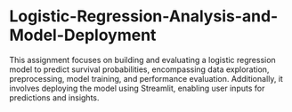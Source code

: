 # Logistic-Regression-Analysis-and-Model-Deployment
This assignment focuses on building and evaluating a logistic regression model to predict survival probabilities, encompassing data exploration, preprocessing, model training, and performance evaluation. Additionally, it involves deploying the model using Streamlit, enabling user inputs for predictions and insights.
